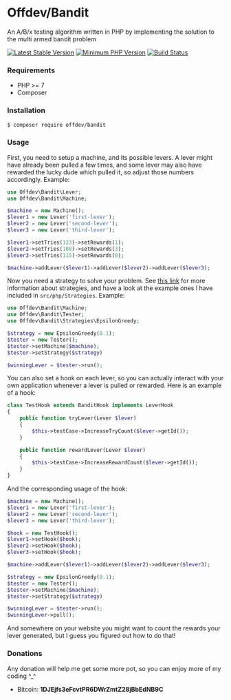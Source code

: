 # Offdev/Bandit
An A/B/x testing algorithm written in PHP by implementing the solution to the multi armed bandit problem

[![Latest Stable Version](https://img.shields.io/packagist/vpre/offdev/bandit.svg?style=flat-square)](https://packagist.org/packages/offdev/bandit)
[![Minimum PHP Version](https://img.shields.io/badge/php-%3E%3D%207.0-8892BF.svg?style=flat-square)](https://php.net/)
[![Build Status](https://img.shields.io/travis/offdev/bandit/master.svg?style=flat-square)](https://travis-ci.org/offdev/bandit)

### Requirements
* PHP >= 7
* Composer

### Installation
```bash
$ composer require offdev/bandit
```

### Usage
First, you need to setup a machine, and its possible levers. A lever might have already been pulled a few times, and some lever may also have rewarded the lucky dude which pulled it, so adjust those numbers accordingly. Example:
```php
use Offdev\Bandit\Lever;
use Offdev\Bandit\Machine;

$machine = new Machine();
$lever1 = new Lever('first-lever');
$lever2 = new Lever('second-lever');
$lever3 = new Lever('third-lever');

$lever1->setTries(123)->setRewards(1);
$lever2->setTries(108)->setRewards(3);
$lever3->setTries(115)->setRewards(0);

$machine->addLever($lever1)->addLever($lever2)->addLever($lever3);
```

Now you need a strategy to solve your problem. See [this link](https://en.wikipedia.org/wiki/Multi-armed_bandit#Bandit_strategies) for more information about strategies, and have a look at the example ones I have included in `src/php/Strategies`. Example:
```php
use Offdev\Bandit\Machine;
use Offdev\Bandit\Tester;
use Offdev\Bandit\Strategies\EpsilonGreedy;

$strategy = new EpsilonGreedy(0.1);
$tester = new Tester();
$tester->setMachine($machine);
$tester->setStrategy($strategy)

$winningLever = $tester->run();
```

You can also set a hook on each lever, so you can actually interact with your own application whenever a lever is pulled or rewarded. Here is an example of a hook:
```php
class TestHook extends BanditHook implements LeverHook
{
    public function tryLever(Lever $lever)
    {
        $this->testCase->IncreaseTryCount($lever->getId());
    }

    public function rewardLever(Lever $lever)
    {
        $this->testCase->IncreaseRewardCount($lever->getId());
    }
}
```

And the corresponding usage of the hook:
```php
$machine = new Machine();
$lever1 = new Lever('first-lever');
$lever2 = new Lever('second-lever');
$lever3 = new Lever('third-lever');

$hook = new TestHook();
$lever1->setHook($hook);
$lever2->setHook($hook);
$lever3->setHook($hook);

$machine->addLever($lever1)->addLever($lever2)->addLever($lever3);

$strategy = new EpsilonGreedy(0.1);
$tester = new Tester();
$tester->setMachine($machine);
$tester->setStrategy($strategy)

$winningLever = $tester->run();
$winningLever->pull();
```

And somewhere on your website you might want to count the rewards your lever generated, but I guess you figured out how to do that!

### Donations
Any donation will help me get some more pot, so you can enjoy more of my coding ^_^
* Bitcoin: **1DJEjfs3eFcvtPR6DWrZmtZ28jBbEdNB9C**